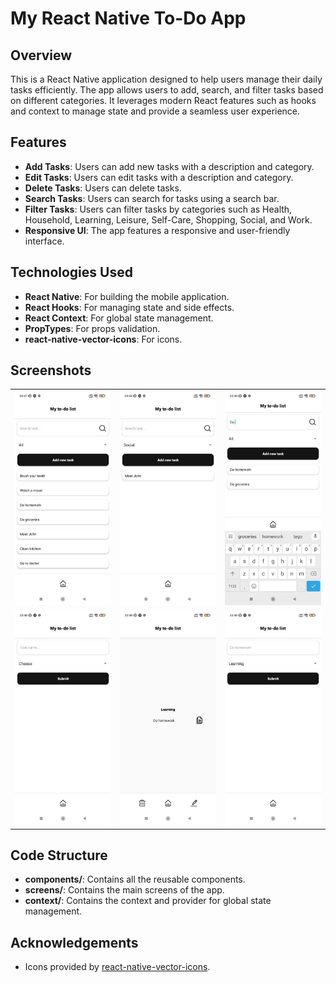 # My React Native To-Do App

## Overview

This is a React Native application designed to help users manage their daily tasks efficiently. The app allows users to add, search, and filter tasks based on different categories. It leverages modern React features such as hooks and context to manage state and provide a seamless user experience.

## Features

- **Add Tasks**: Users can add new tasks with a description and category.
- **Edit Tasks**: Users can edit tasks with a description and category.
- **Delete Tasks**: Users can delete tasks.
- **Search Tasks**: Users can search for tasks using a search bar.
- **Filter Tasks**: Users can filter tasks by categories such as Health, Household, Learning, Leisure, Self-Care, Shopping, Social, and Work.
- **Responsive UI**: The app features a responsive and user-friendly interface.

## Technologies Used

- **React Native**: For building the mobile application.
- **React Hooks**: For managing state and side effects.
- **React Context**: For global state management.
- **PropTypes**: For props validation.
- **react-native-vector-icons**: For icons.

## Screenshots

<table>
  <tr>
    <td><img src="screenshots/HomeScreen.jpg" alt="Home Screen" width="250"/></td>
    <td><img src="screenshots/HomeScreenWithFilter.jpg" alt="Home Screen With Filter" width="250"/></td>
    <td><img src="screenshots/HomeScreenWithSearch.jpg" alt="Home Screen With Search" width="250"/></td>
  </tr>
  <tr>
    <td><img src="screenshots/AddScreen.jpg" alt="Add Screen" width="250"/></td>
    <td><img src="screenshots/ChosenTaskScreen.jpg" alt="Chosen Task Screen" width="250"/></td>
    <td><img src="screenshots/EditScreen.jpg" alt="Edit Screen" width="250"/></td>
  </tr>
</table>


## Code Structure

- **components/**: Contains all the reusable components.
- **screens/**: Contains the main screens of the app.
- **context/**: Contains the context and provider for global state management.

## Acknowledgements

- Icons provided by [react-native-vector-icons](https://github.com/oblador/react-native-vector-icons).

